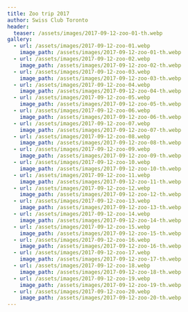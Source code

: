 ```yaml
---
title: Zoo trip 2017
author: Swiss Club Toronto
header:
  teaser: /assets/images/2017-09-12-zoo-01-th.webp
gallery:
  - url: /assets/images/2017-09-12-zoo-01.webp
    image_path: /assets/images/2017-09-12-zoo-01-th.webp
  - url: /assets/images/2017-09-12-zoo-02.webp
    image_path: /assets/images/2017-09-12-zoo-02-th.webp
  - url: /assets/images/2017-09-12-zoo-03.webp
    image_path: /assets/images/2017-09-12-zoo-03-th.webp
  - url: /assets/images/2017-09-12-zoo-04.webp
    image_path: /assets/images/2017-09-12-zoo-04-th.webp
  - url: /assets/images/2017-09-12-zoo-05.webp
    image_path: /assets/images/2017-09-12-zoo-05-th.webp
  - url: /assets/images/2017-09-12-zoo-06.webp
    image_path: /assets/images/2017-09-12-zoo-06-th.webp
  - url: /assets/images/2017-09-12-zoo-07.webp
    image_path: /assets/images/2017-09-12-zoo-07-th.webp
  - url: /assets/images/2017-09-12-zoo-08.webp
    image_path: /assets/images/2017-09-12-zoo-08-th.webp
  - url: /assets/images/2017-09-12-zoo-09.webp
    image_path: /assets/images/2017-09-12-zoo-09-th.webp
  - url: /assets/images/2017-09-12-zoo-10.webp
    image_path: /assets/images/2017-09-12-zoo-10-th.webp
  - url: /assets/images/2017-09-12-zoo-11.webp
    image_path: /assets/images/2017-09-12-zoo-11-th.webp
  - url: /assets/images/2017-09-12-zoo-12.webp
    image_path: /assets/images/2017-09-12-zoo-12-th.webp
  - url: /assets/images/2017-09-12-zoo-13.webp
    image_path: /assets/images/2017-09-12-zoo-13-th.webp
  - url: /assets/images/2017-09-12-zoo-14.webp
    image_path: /assets/images/2017-09-12-zoo-14-th.webp
  - url: /assets/images/2017-09-12-zoo-15.webp
    image_path: /assets/images/2017-09-12-zoo-15-th.webp
  - url: /assets/images/2017-09-12-zoo-16.webp
    image_path: /assets/images/2017-09-12-zoo-16-th.webp
  - url: /assets/images/2017-09-12-zoo-17.webp
    image_path: /assets/images/2017-09-12-zoo-17-th.webp
  - url: /assets/images/2017-09-12-zoo-18.webp
    image_path: /assets/images/2017-09-12-zoo-18-th.webp
  - url: /assets/images/2017-09-12-zoo-19.webp
    image_path: /assets/images/2017-09-12-zoo-19-th.webp
  - url: /assets/images/2017-09-12-zoo-20.webp
    image_path: /assets/images/2017-09-12-zoo-20-th.webp
---
```

